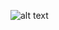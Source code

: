 

![alt text](https://github.com/kecajtop/led_stairs_controller/blob/HW_V0.4/pic/View1.PNG?raw=true)
